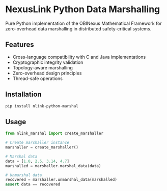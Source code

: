 # NexusLink Python Data Marshalling

Pure Python implementation of the OBINexus Mathematical Framework for zero-overhead data marshalling in distributed safety-critical systems.

## Features

- Cross-language compatibility with C and Java implementations
- Cryptographic integrity validation
- Topology-aware marshalling
- Zero-overhead design principles
- Thread-safe operations

## Installation

```bash
pip install nlink-python-marshal
```

## Usage

```python
from nlink_marshal import create_marshaller

# Create marshaller instance
marshaller = create_marshaller()

# Marshal data
data = [1.0, 2.5, 3.14, 4.7]
marshalled = marshaller.marshal_data(data)

# Unmarshal data
recovered = marshaller.unmarshal_data(marshalled)
assert data == recovered
```
